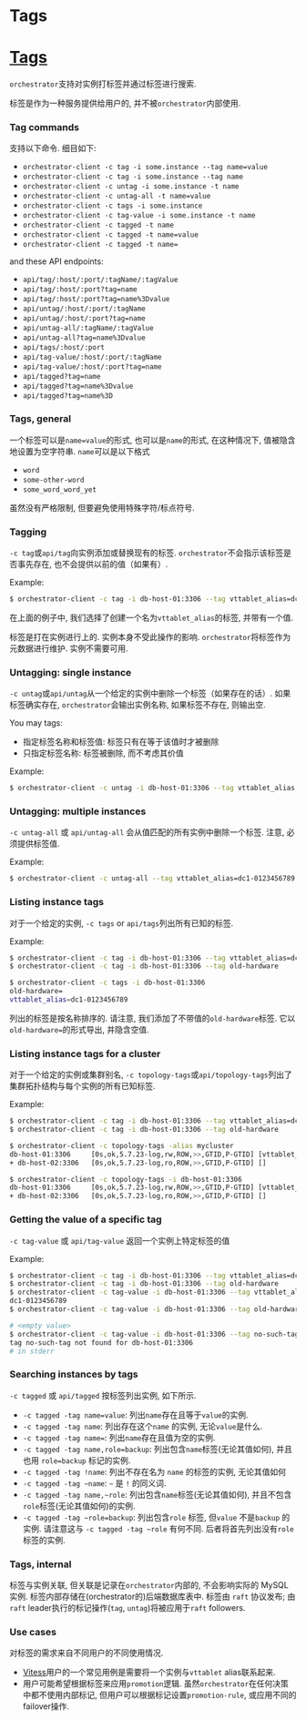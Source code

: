 # Tags
# [Tags](https://github.com/openark/orchestrator/blob/master/docs/tags.md)
`orchestrator`支持对实例打标签并通过标签进行搜索.

标签是作为一种服务提供给用户的, 并不被`orchestrator`内部使用.

### Tag commands
支持以下命令. 细目如下:

* `orchestrator-client -c tag -i some.instance --tag name=value`
* `orchestrator-client -c tag -i some.instance --tag name`
* `orchestrator-client -c untag -i some.instance -t name`
* `orchestrator-client -c untag-all -t name=value`
* `orchestrator-client -c tags -i some.instance`
* `orchestrator-client -c tag-value -i some.instance -t name`
* `orchestrator-client -c tagged -t name`
* `orchestrator-client -c tagged -t name=value`
* `orchestrator-client -c tagged -t name=`

and these API endpoints:

* `api/tag/:host/:port/:tagName/:tagValue`
* `api/tag/:host/:port?tag=name`
* `api/tag/:host/:port?tag=name%3Dvalue`
* `api/untag/:host/:port/:tagName`
* `api/untag/:host/:port?tag=name`
* `api/untag-all/:tagName/:tagValue`
* `api/untag-all?tag=name%3Dvalue`
* `api/tags/:host/:port`
* `api/tag-value/:host/:port/:tagName`
* `api/tag-value/:host/:port?tag=name`
* `api/tagged?tag=name`
* `api/tagged?tag=name%3Dvalue`
* `api/tagged?tag=name%3D`

### Tags, general
一个标签可以是`name=value`的形式, 也可以是`name`的形式, 在这种情况下, 值被隐含地设置为空字符串. `name`可以是以下格式

* `word` 
* `some-other-word` 
* `some_word_word_yet` 

虽然没有严格限制, 但要避免使用特殊字符/标点符号.

### Tagging
`-c tag`或`api/tag`向实例添加或替换现有的标签. `orchestrator`不会指示该标签是否事先存在, 也不会提供以前的值（如果有）.

Example:

```bash
$ orchestrator-client -c tag -i db-host-01:3306 --tag vttablet_alias=dc1-0123456789
```
在上面的例子中, 我们选择了创建一个名为`vttablet_alias`的标签, 并带有一个值.

标签是打在实例进行上的. 实例本身不受此操作的影响. `orchestrator`将标签作为元数据进行维护. 实例不需要可用.

### Untagging: single instance
`-c untag`或`api/untag`从一个给定的实例中删除一个标签（如果存在的话）. 如果标签确实存在, `orchestrator`会输出实例名称, 如果标签不存在, 则输出空.

You may tags:

* 指定标签名称和标签值: 标签只有在等于该值时才被删除
* 只指定标签名称: 标签被删除, 而不考虑其价值

Example:

```bash
$ orchestrator-client -c untag -i db-host-01:3306 --tag vttablet_alias
```
### Untagging: multiple instances
`-c untag-all` 或 `api/untag-all` 会从值匹配的所有实例中删除一个标签. 注意, 必须提供标签值.

Example:

```bash
$ orchestrator-client -c untag-all --tag vttablet_alias=dc1-0123456789
```
### Listing instance tags
对于一个给定的实例, `-c tags` or `api/tags`列出所有已知的标签.

Example:

```bash
$ orchestrator-client -c tag -i db-host-01:3306 --tag vttablet_alias=dc1-0123456789
$ orchestrator-client -c tag -i db-host-01:3306 --tag old-hardware

$ orchestrator-client -c tags -i db-host-01:3306
old-hardware=
vttablet_alias=dc1-0123456789
```
列出的标签是按名称排序的. 请注意, 我们添加了不带值的`old-hardware`标签. 它以`old-hardware=`的形式导出, 并隐含空值.

### Listing instance tags for a cluster
对于一个给定的实例或集群别名, `-c topology-tags`或`api/topology-tags`列出了集群拓扑结构与每个实例的所有已知标签.

Example:

```bash
$ orchestrator-client -c tag -i db-host-01:3306 --tag vttablet_alias=dc1-0123456789
$ orchestrator-client -c tag -i db-host-01:3306 --tag old-hardware

$ orchestrator-client -c topology-tags -alias mycluster
db-host-01:3306     [0s,ok,5.7.23-log,rw,ROW,>>,GTID,P-GTID] [vttablet_alias=dc1-0123456789, old-hardware]
+ db-host-02:3306   [0s,ok,5.7.23-log,ro,ROW,>>,GTID,P-GTID] []

$ orchestrator-client -c topology-tags -i db-host-01:3306
db-host-01:3306     [0s,ok,5.7.23-log,rw,ROW,>>,GTID,P-GTID] [vttablet_alias=dc1-0123456789, old-hardware]
+ db-host-02:3306   [0s,ok,5.7.23-log,ro,ROW,>>,GTID,P-GTID] []
```
### Getting the value of a specific tag
`-c tag-value` 或 `api/tag-value` 返回一个实例上特定标签的值

Example:

```bash
$ orchestrator-client -c tag -i db-host-01:3306 --tag vttablet_alias=dc1-0123456789
$ orchestrator-client -c tag -i db-host-01:3306 --tag old-hardware
$ orchestrator-client -c tag-value -i db-host-01:3306 --tag vttablet_alias
dc1-0123456789
$ orchestrator-client -c tag-value -i db-host-01:3306 --tag old-hardware

# <empty value>
$ orchestrator-client -c tag-value -i db-host-01:3306 --tag no-such-tag
tag no-such-tag not found for db-host-01:3306
# in stderr
```
### Searching instances by tags
`-c tagged` 或 `api/tagged` 按标签列出实例, 如下所示.

* `-c tagged -tag name=value`: 列出`name`存在且等于`value`的实例.
* `-c tagged -tag name`: 列出存在这个`name` 的实例, 无论`value`是什么.
* `-c tagged -tag name=`: 列出`name`存在且值为空的实例.
* `-c tagged -tag name,role=backup`: 列出包含`name`标签(无论其值如何), 并且也用 `role=backup` 标记的实例.
* `-c tagged -tag !name`: 列出不存在名为 `name` 的标签的实例, 无论其值如何
* `-c tagged -tag ~name`: `~` 是 `!` 的同义词.
* `-c tagged -tag name,~role`: 列出包含`name`标签(无论其值如何), 并且不包含`role`标签(无论其值如何)的实例.
* `-c tagged -tag ~role=backup`: 列出包含`role` 标签, 但`value` 不是`backup` 的实例. 请注意这与 `-c tagged -tag ~role` 有何不同. 后者将首先列出没有`role`标签的实例.

### Tags, internal
标签与实例关联, 但关联是记录在`orchestrator`内部的, 不会影响实际的 MySQL 实例.  标签内部存储在(orchestrator的)后端数据库表中. 标签由 `raft` 协议发布; 由`raft` leader执行的标记操作(`tag`, `untag`)将被应用于`raft` followers.

### Use cases
对标签的需求来自不同用户的不同使用情况.

* [Vitess](http://github.com/vitess.io/vitess)用户的一个常见用例是需要将一个实例与`vttablet` alias联系起来.
* 用户可能希望根据标签来应用`promotion`逻辑. 虽然`orchestrator`在任何决策中都不使用内部标记, 但用户可以根据标记设置`promotion-rule`, 或应用不同的failover操作.





